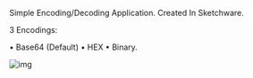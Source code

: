 Simple Encoding/Decoding Application. Created In Sketchware.

3 Encodings:

• Base64 (Default)
• HEX
• Binary.

![img](https://github.com/user-attachments/assets/210cf720-df61-48c2-a0e4-054d9a97637d)
